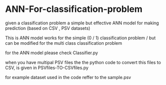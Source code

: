 # ANN-For-classification-problem
given a classification problem a simple but effective ANN model for making prediction (based on CSV , PSV datasets)

This is ANN model works for the simple (0 / 1) classification problem / but can be modified for the multi class classification problem 

for the ANN model please check  Classifier.py

when you have multipal PSV files the the python code to convert this files to CSV, is given in PSVfiles-TO-CSVfiles.py

for  example dataset used in the code reffer to the sample.psv 
